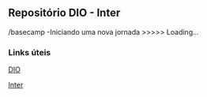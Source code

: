## Repositório DIO - Inter
/basecamp
-Iniciando uma nova jornada >>>>> Loading...

### Links úteis

[DIO](https://www.dio.me/)

[Inter](https://www.bancointer.com.br/?utm_source=google&utm_medium=cpc&utm_campaign=Pesquisa+Brand&gclid=CjwKCAiAiKuOBhBQEiwAId_sK2VhYgq_KhLGDHCTV4oma4jBrrKGpxSP07RnJACGPNI1iO_GzA8OGBoCmMcQAvD_BwE)
